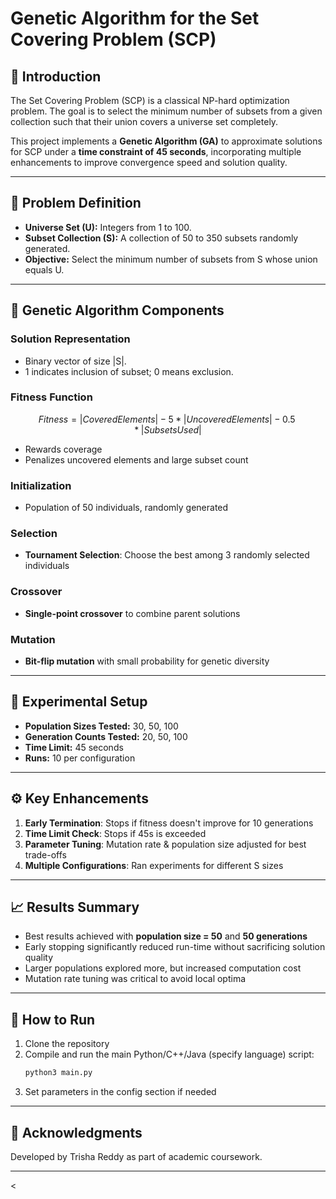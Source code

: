 ## 
# Genetic Algorithm for the Set Covering Problem (SCP)

## 🧠 Introduction

The Set Covering Problem (SCP) is a classical NP-hard optimization problem. The goal is to select the minimum number of subsets from a given collection such that their union covers a universe set completely.

This project implements a **Genetic Algorithm (GA)** to approximate solutions for SCP under a **time constraint of 45 seconds**, incorporating multiple enhancements to improve convergence speed and solution quality.

---

## 📌 Problem Definition

- **Universe Set (U):** Integers from 1 to 100.
- **Subset Collection (S):** A collection of 50 to 350 subsets randomly generated.
- **Objective:** Select the minimum number of subsets from S whose union equals U.

---

## 🧬 Genetic Algorithm Components

### Solution Representation
- Binary vector of size |S|.
- 1 indicates inclusion of subset; 0 means exclusion.

### Fitness Function
```math
Fitness = |Covered Elements| - 5 * |Uncovered Elements| - 0.5 * |Subsets Used|
```
- Rewards coverage
- Penalizes uncovered elements and large subset count

### Initialization
- Population of 50 individuals, randomly generated

### Selection
- **Tournament Selection**: Choose the best among 3 randomly selected individuals

### Crossover
- **Single-point crossover** to combine parent solutions

### Mutation
- **Bit-flip mutation** with small probability for genetic diversity

---

## 🧪 Experimental Setup

- **Population Sizes Tested:** 30, 50, 100
- **Generation Counts Tested:** 20, 50, 100
- **Time Limit:** 45 seconds
- **Runs:** 10 per configuration

---

## ⚙️ Key Enhancements

1. **Early Termination**: Stops if fitness doesn't improve for 10 generations
2. **Time Limit Check**: Stops if 45s is exceeded
3. **Parameter Tuning**: Mutation rate & population size adjusted for best trade-offs
4. **Multiple Configurations**: Ran experiments for different S sizes

---

## 📈 Results Summary

- Best results achieved with **population size = 50** and **50 generations**
- Early stopping significantly reduced run-time without sacrificing solution quality
- Larger populations explored more, but increased computation cost
- Mutation rate tuning was critical to avoid local optima

---

## 🚀 How to Run

1. Clone the repository
2. Compile and run the main Python/C++/Java (specify language) script:
    ```bash
    python3 main.py
    ```
3. Set parameters in the config section if needed

---



## 🙌 Acknowledgments

Developed by Trisha Reddy as part of academic coursework.

---


<
